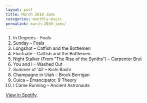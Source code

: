 ```yaml
---
layout: post
title: March 2019 Jams
categories: monthly-music
permalink: march-2019-jams/
---
```


1. In Degrees – Foals
2. Sunday – Foals
3. Longshot – Catfish and the Bottlemen
4. Fluctuate – Catfish and the Bottlemen
5. Night Stalker (From "The Rise of the Synths") – Carpenter Brut
6. You and I – Washed Out
7. Summer of '42 – Kishi Bashi
8. Champagne in Utah – Brock Berrigan
9. Cuica – Emancipator, 9 Theory
10. I Came Running – Ancient Astronauts

[View in Spotify][spotify].  

[spotify]: https://open.spotify.com/user/fred.hohman/playlist/5V5WIIH0XOooj8wmaHvg1r?si=cceukHVGT26AVUdhStTFvw